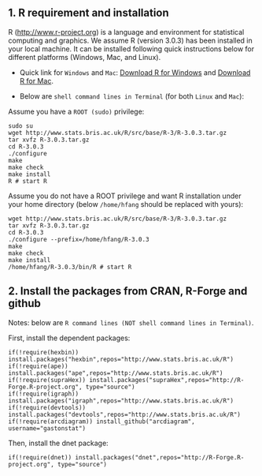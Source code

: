 ## 1. R requirement and installation

R (http://www.r-project.org) is a language and environment for statistical computing and graphics. We assume R (version 3.0.3) has been installed in your local machine. It can be installed following quick instructions below for different platforms (Windows, Mac, and Linux).

* Quick link for `Windows` and `Mac`: [Download R for Windows](http://www.stats.bris.ac.uk/R/bin/windows/base/R-3.0.3-win.exe) and [Download R for Mac](http://www.stats.bris.ac.uk/R/bin/macosx/R-latest.pkg).

* Below are `shell command lines in Terminal` (for both `Linux` and `Mac`):

Assume you have a `ROOT (sudo)` privilege:
    
    sudo su
    wget http://www.stats.bris.ac.uk/R/src/base/R-3/R-3.0.3.tar.gz
    tar xvfz R-3.0.3.tar.gz
    cd R-3.0.3
    ./configure
    make
    make check
    make install
    R # start R

Assume you do not have a ROOT privilege and want R installation under your home directory (below `/home/hfang` should be replaced with yours):

    wget http://www.stats.bris.ac.uk/R/src/base/R-3/R-3.0.3.tar.gz
    tar xvfz R-3.0.3.tar.gz
    cd R-3.0.3
    ./configure --prefix=/home/hfang/R-3.0.3
    make
    make check
    make install
    /home/hfang/R-3.0.3/bin/R # start R

## 2. Install the packages from CRAN, R-Forge and github

Notes: below are `R command lines (NOT shell command lines in Terminal)`.

First, install the dependent packages:

    if(!require(hexbin)) install.packages("hexbin",repos="http://www.stats.bris.ac.uk/R")
    if(!require(ape)) install.packages("ape",repos="http://www.stats.bris.ac.uk/R")
    if(!require(supraHex)) install.packages("supraHex",repos="http://R-Forge.R-project.org", type="source")
    if(!require(igraph)) install.packages("igraph",repos="http://www.stats.bris.ac.uk/R")
    if(!require(devtools)) install.packages("devtools",repos="http://www.stats.bris.ac.uk/R")
    if(!require(arcdiagram)) install_github("arcdiagram",  username="gastonstat")

Then, install the dnet package:

    if(!require(dnet)) install.packages("dnet",repos="http://R-Forge.R-project.org", type="source")